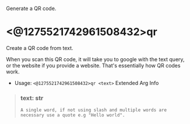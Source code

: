 Generate a QR code.

# <@1275521742961508432>qr
Create a QR code from text.<br/>

When you scan this QR code, it will take you to google with the text query,<br/>
or the website if you provide a website. That's essentially how QR codes work.<br/>
 - Usage: `<@1275521742961508432>qr <text>`
Extended Arg Info
> ### text: str
> ```
> A single word, if not using slash and multiple words are necessary use a quote e.g "Hello world".
> ```
